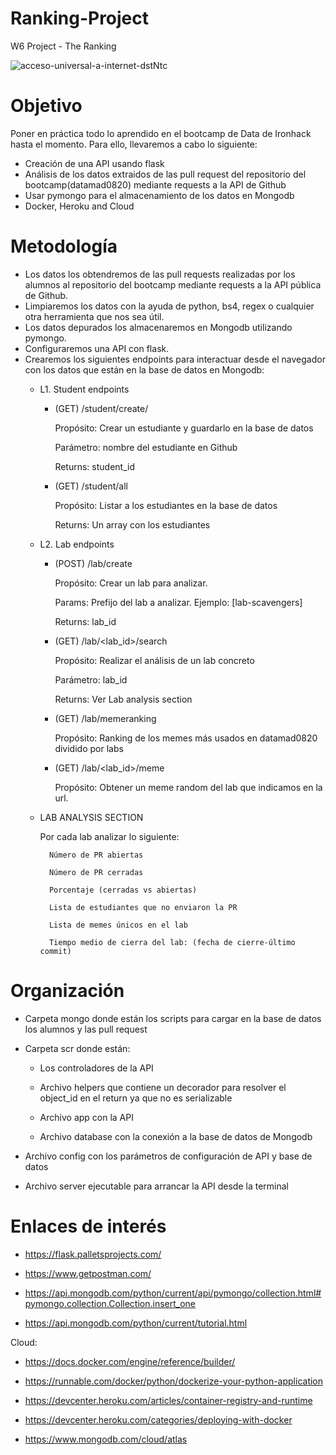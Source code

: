 # Ranking-Project
W6 Project - The Ranking

![acceso-universal-a-internet-dstNtc](https://user-images.githubusercontent.com/61025562/94252247-92c7f800-ff1b-11ea-9574-5910f98e599e.jpg)

# Objetivo

Poner en práctica todo lo aprendido en el bootcamp de Data de Ironhack hasta el momento. Para ello, llevaremos a cabo lo siguiente:

- Creación de una API usando flask
- Análisis de los datos extraidos de las pull request del repositorio del bootcamp(datamad0820) mediante requests a la API de Github
- Usar pymongo para el almacenamiento de los datos en Mongodb
- Docker, Heroku and Cloud

# Metodología

- Los datos los obtendremos de las pull requests realizadas por los alumnos al repositorio del bootcamp mediante requests a la API pública de Github.
- Limpiaremos los datos con la ayuda de python, bs4, regex o cualquier otra herramienta que nos sea útil.
- Los datos depurados los almacenaremos en Mongodb utilizando pymongo.
- Configuraremos una API con flask.
- Crearemos los siguientes endpoints para interactuar desde el navegador con los datos que están en la base de datos en Mongodb:
    - L1. Student endpoints
        - (GET) /student/create/<studentname>

            Propósito: Crear un estudiante y guardarlo en la base de datos

            Parámetro: nombre del estudiante en Github

            Returns: student_id

        - (GET) /student/all

            Propósito: Listar a los estudiantes en la base de datos

            Returns: Un array con los estudiantes

    - L2. Lab endpoints

        - (POST) /lab/create

            Propósito: Crear un lab para analizar.

            Params: Prefijo del lab a analizar. Ejemplo: [lab-scavengers]

            Returns: lab_id

        - (GET) /lab/<lab_id>/search

            Propósito: Realizar el análisis de un lab concreto

            Parámetro: lab_id

            Returns: Ver Lab analysis section

        - (GET) /lab/memeranking

            Propósito: Ranking de los memes más usados en datamad0820 dividido por labs

        - (GET) /lab/<lab_id>/meme

            Propósito: Obtener un meme random del lab que indicamos en la url.

    - LAB ANALYSIS SECTION

        Por cada lab analizar lo siguiente:

            Número de PR abiertas

            Número de PR cerradas

            Porcentaje (cerradas vs abiertas)

            Lista de estudiantes que no enviaron la PR

            Lista de memes únicos en el lab

            Tiempo medio de cierra del lab: (fecha de cierre-último commit)

# Organización

- Carpeta mongo donde están los scripts para cargar en la base de datos los alumnos y las pull request

- Carpeta scr donde están:
 
    - Los controladores de la API

    - Archivo helpers que contiene un decorador para resolver el object_id en el return ya que no es serializable

    - Archivo app con la API

    - Archivo database con la conexión a la base de datos de Mongodb

- Archivo config con los parámetros de configuración de API y base de datos

- Archivo server ejecutable para arrancar la API desde la terminal

# Enlaces de interés

- https://flask.palletsprojects.com/

- https://www.getpostman.com/

- https://api.mongodb.com/python/current/api/pymongo/collection.html#pymongo.collection.Collection.insert_one

- https://api.mongodb.com/python/current/tutorial.html

Cloud:

- https://docs.docker.com/engine/reference/builder/

- https://runnable.com/docker/python/dockerize-your-python-application

- https://devcenter.heroku.com/articles/container-registry-and-runtime

- https://devcenter.heroku.com/categories/deploying-with-docker

- https://www.mongodb.com/cloud/atlas
